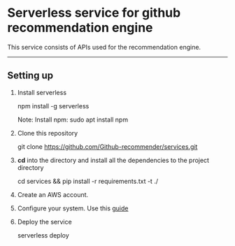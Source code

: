 Serverless service for github recommendation engine
===================

This service consists of APIs used for the recommendation engine.

----------


Setting up
-------------

1) Install serverless

    npm install -g serverless
    
    Note: Install npm: sudo apt install npm
 
2) Clone this repository 

    git clone https://github.com/Github-recommender/services.git

3) **cd** into the directory and install all the dependencies to the project directory

    cd services && pip install -r requirements.txt -t ./

4) Create an AWS account.

5) Configure your system. Use this [guide](http://docs.aws.amazon.com/cli/latest/userguide/cli-chap-getting-started.html)

6) Deploy the service

    serverless deploy
